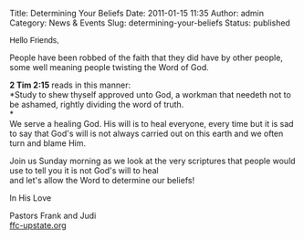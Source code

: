 Title: Determining Your Beliefs
Date: 2011-01-15 11:35
Author: admin
Category: News &amp; Events
Slug: determining-your-beliefs
Status: published

<span style="font-family:Arial;">Hello Friends,

People have been robbed of the faith that they did have by other people,
some well meaning people twisting the Word of God.

**2 Tim 2:15** reads in this manner:  
*Study to shew thyself approved unto God, a workman that needeth not to
be ashamed, rightly dividing the word of truth.  
*  
We serve a healing God. His will is to heal everyone, every time but it
is sad to say that God's will is not always carried out on this earth
and we often turn and blame Him.

Join us Sunday morning as we look at the very scriptures that people
would use to tell you it is not God's will to heal  
and let's allow the Word to determine our beliefs!

In His Love

Pastors Frank and Judi  
[ffc-upstate.org](http://www.blogger.com/ffc-upstate.org)  
</span>
